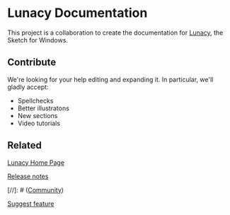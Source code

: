 # Lunacy Documentation

This project is a collaboration to create the documentation for [Lunacy](https://icons8.com/lunacy), the Sketch for Windows.

## Contribute

We're looking for your help editing and expanding it. In particular, we'll gladly accept:
* Spellchecks 
* Better illustratons
* New sections
* Video tutorials

## Related

[Lunacy Home Page](https://icons8.com/lunacy)

[Release notes](https://icons8.github.io/Lunacy/)

[//]: # ([Community](https://community.icons8.com))

[Suggest feature](http://lunatics.icons8.com)
